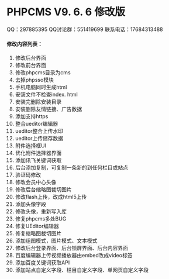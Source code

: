 # PHPCMS V9. 6. 6 修改版

QQ：297885395  QQ讨论群：551419699  联系电话：17684313488

#### 修改内容列表：

1. 修改后台界面
2. 修改前台界面
3. 修改phpcms目录为cms
4. 去掉phpsso模块
5. 手机电脑同时生成html
6. 安装文件不检查index. html
7. 安装完删除安装目录
8. 安装删除友情链接、广告数据
9. 添加支持https
10. 整合ueditor编辑器
11. ueditor整合上传水印
12. ueditor上传储存数据
13. 附件选择框UI
14. 优化附件选择器界面
15. 添加讯飞关键词获取
16. 后台添加复制，可复制一条新的到任何栏目或站点
17. 验证码修改
18. 修改会员中心头像
19. 修改后台缩略图裁切图片
20. 修改flash上传，改成html5上传
21. 添加头像字段
22. 修改头像，重新写入库
23. 修复phpcms多处BUG
24. 修复UEditor编辑器
25. 修复缩略图裁切图片
26. 添加组图模式，图片模式、文本模式
27. 修改后台登录界面、后台锁屏界面、后台内容界面
28. 百度编辑器上传视频播放器由embed改成video标签
29. 添加百度关键词获取API
30. 添加站点自定义字段、栏目自定义字段、单网页自定义字段